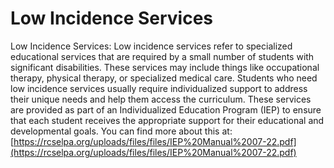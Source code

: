 # Low Incidence Services
Low Incidence Services: Low incidence services refer to specialized educational services that are required by a small number of students with significant disabilities. These services may include things like occupational therapy, physical therapy, or specialized medical care. Students who need low incidence services usually require individualized support to address their unique needs and help them access the curriculum. These services are provided as part of an Individualized Education Program (IEP) to ensure that each student receives the appropriate support for their educational and developmental goals.
You can find more about this at: [https://rcselpa.org/uploads/files/files/IEP%20Manual%2007-22.pdf](https://rcselpa.org/uploads/files/files/IEP%20Manual%2007-22.pdf)